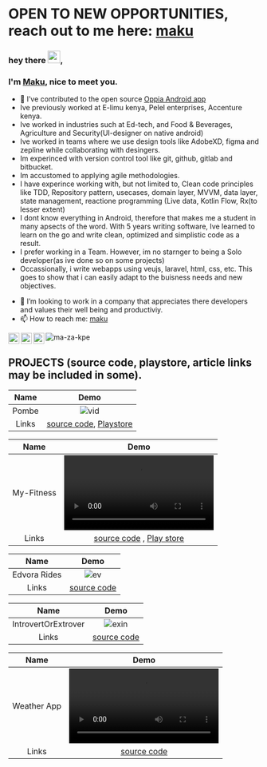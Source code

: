# OPEN TO NEW OPPORTUNITIES, reach out to me here: [maku](makpalyy@gmail.com)
### hey there <img src="https://media.giphy.com/media/hvRJCLFzcasrR4ia7z/giphy.gif" width="25px">, 
### I'm [Maku](https://github.com/ma-za-kpe/ma-za-kpe), nice to meet you. 

- 🔭 I’ve contributed to the open source [Oppia Android app](https://github.com/oppia/oppia-android)
- Ive previously worked at E-limu kenya, Pelel enterprises, Accenture kenya.
- Ive worked in industries such at Ed-tech, and Food & Beverages, Agriculture and Security(UI-designer on native android)
- Ive worked in teams where we use design tools like AdobeXD, figma and zepline while collaborating with desingers.
- Im experinced with version control tool like git, github, gitlab and bitbucket.
- Im accustomed to applying agile methodologies.
- I have experince working with, but not limited to, Clean code principles like TDD, Repository pattern, usecases, domain layer, MVVM, data layer, 
  state management, reactione programming (Live data, Kotlin Flow, Rx(to lesser extent)
- I dont know everything in Android, therefore that makes me a student in many apsects of the word. With 5 years writing software, Ive learned to learn on the go and write clean, optimized and simplistic code as a result.
- I prefer working in a Team. However, im no starnger to being a Solo developer(as ive done so on some projects)
- Occassionally, i write webapps using veujs, laravel, html, css, etc. This goes to show that i can easily adapt to the buisness needs and new objectives.


<!-- - 🔭 I previously worked on the [Pelel Android app, Backend end (PHP laravel/lumen), Front end (VueJS Open source template)](https://pelelenterprises.com/) -->
<!-- - 🌱 I’m currently appreciating programming languages and technologies as problem solving tools. -->
- 👯 I’m looking to work in a company that appreciates there developers and values their well being and productiviy.
- 📫 How to reach me: [maku](makpalyy@gmail.com)
 <a href="https://twitter.com/ma_za_kpe">
  <img align="left" alt="Maku twitter | Twitter" width="22px" src="https://raw.githubusercontent.com/peterthehan/peterthehan/master/assets/twitter.svg" />
</a>
 <a href="https://twitter.com/ma_za_kpe](https://www.youtube.com/channel/UCmxgU411Ib8KV879s8NDZ_A">
  <img align="left" alt="Maku Youtube" width="22px" src="https://raw.githubusercontent.com/peterthehan/peterthehan/master/assets/youtube.svg" />
</a>
<a href="https://www.linkedin.com/in/maku-mazakpe-700a3a165/">
  <img align="left" alt="Maku's LinkedIN" width="22px" src="https://raw.githubusercontent.com/peterthehan/peterthehan/master/assets/linkedin.svg" />
</a> 
<p align="left"> <img src="https://komarev.com/ghpvc/?username=ma-za-kpe&label=Views&color=blue&style=plastic" alt="ma-za-kpe" /> </p>

## PROJECTS (source code, playstore, article links may be included in some).

| Name | Demo            |  
:-------------------------:|:-------------------------:
 Pombe | ![vid](https://user-images.githubusercontent.com/28810111/210250702-13146320-f693-4244-9b10-bdcbbfd80151.gif)
 Links | [source code](https://github.com/ma-za-kpe/Pombe), [Playstore]( https://play.google.com/store/apps/details?id=com.maku.pombez&pli=1)
 
 | Name | Demo            |  
:-------------------------:|:-------------------------:
 My-Fitness | <video src="https://user-images.githubusercontent.com/28810111/211173504-4f7dea44-ecb7-4813-bda9-2c8afa47228b.mp4" controls="controls" style="max-width: 730px;"></video>
 Links | [source code](https://github.com/ma-za-kpe/MyFitness) , [Play store](https://play.google.com/store/apps/details?id=com.maku.myfitness)
 
  | Name | Demo            |  
:-------------------------:|:-------------------------:
 Edvora Rides | ![ev](https://user-images.githubusercontent.com/28810111/210253430-633a49f8-eecc-453e-a4ab-8b9d21212fab.png)
 Links | [source code](https://github.com/ma-za-kpe/EdvoraRideApp)
 
  | Name | Demo            |  
:-------------------------:|:-------------------------:
 IntrovertOrExtrover | ![exin](https://user-images.githubusercontent.com/28810111/210253750-2f4fdfaf-a471-4750-8de4-890d15992c5a.gif)
 Links | [source code](https://github.com/ma-za-kpe/IntrovertOrExtrover)
 
  | Name | Demo            |  
:-------------------------:|:-------------------------:
 Weather App | <video src="https://user-images.githubusercontent.com/28810111/210254393-9fbfb7ee-2eb4-46c7-b9be-eed1fe096a9b.mp4" controls="controls" style="max-width: 730px;"></video>
 Links | [source code](https://github.com/ma-za-kpe/interview_weather_app)
 

<!-- ## List of ideas.
### I have a long list of ideas id love to build,😄. -->

<!-- - Play pal, An app that lets multiple people play music in a queue, at a party. (NOT YET BUILT)
- Swear cash, ML project to count how many times people curse. (NOT YET BUILT)
- Under the Crown Promotion, an app that automates this promoton. (NOT YET BUILT)
- Reciept scanner. (NOT YET BUILT)
- jog-mark, an app that uses breaks as markers for when you rest on your jogging trail. (NOT YET BUILT)
- Neumorphic Calculator. (NOT YET BUILT)
- Virtual candle light, a system that lets users light virtual candles from other countries to show support. (NOT YET BUILT) -->
